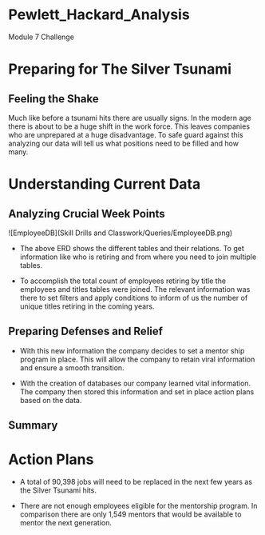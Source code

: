 # Pewlett_Hackard_Analysis
Module 7 Challenge

# Preparing for The Silver Tsunami
## Feeling the Shake

Much like before a tsunami hits there are usually signs. In the modern age there is about to be a huge shift in the work force. This leaves companies who are unprepared at a huge disadvantage. To safe guard against this analyzing our data will tell us what positions need to be filled and how many. 

# Understanding Current Data
## Analyzing Crucial Week Points

![EmployeeDB](Skill Drills and Classwork/Queries/EmployeeDB.png)

- The above ERD shows the different tables and their relations. To get information like who is retiring and from where you need to join multiple tables. 

- To accomplish the total count of employees retiring by title the employees and titles tables were joined. The relevant information was there to set filters and apply conditions to inform of us the number of unique titles retiring in the coming years.

## Preparing Defenses and Relief

- With this new information the company decides to set a mentor ship program in place. This will allow the company to retain viral information and ensure a smooth transition. 

- With the creation of databases our company learned vital information. The company then stored this information and set in place action plans based on the data. 

## Summary
# Action Plans

- A total of 90,398 jobs will need to be replaced in the next few years as the Silver Tsunami hits. 

- There are not enough employees eligible for the mentorship program. In comparison there are only 1,549 mentors that would be available to mentor the next generation.